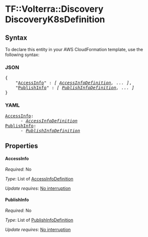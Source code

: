 # TF::Volterra::Discovery DiscoveryK8sDefinition

## Syntax

To declare this entity in your AWS CloudFormation template, use the following syntax:

### JSON

<pre>
{
    "<a href="#accessinfo" title="AccessInfo">AccessInfo</a>" : <i>[ <a href="accessinfodefinition.md">AccessInfoDefinition</a>, ... ]</i>,
    "<a href="#publishinfo" title="PublishInfo">PublishInfo</a>" : <i>[ <a href="publishinfodefinition.md">PublishInfoDefinition</a>, ... ]</i>
}
</pre>

### YAML

<pre>
<a href="#accessinfo" title="AccessInfo">AccessInfo</a>: <i>
      - <a href="accessinfodefinition.md">AccessInfoDefinition</a></i>
<a href="#publishinfo" title="PublishInfo">PublishInfo</a>: <i>
      - <a href="publishinfodefinition.md">PublishInfoDefinition</a></i>
</pre>

## Properties

#### AccessInfo

_Required_: No

_Type_: List of <a href="accessinfodefinition.md">AccessInfoDefinition</a>

_Update requires_: [No interruption](https://docs.aws.amazon.com/AWSCloudFormation/latest/UserGuide/using-cfn-updating-stacks-update-behaviors.html#update-no-interrupt)

#### PublishInfo

_Required_: No

_Type_: List of <a href="publishinfodefinition.md">PublishInfoDefinition</a>

_Update requires_: [No interruption](https://docs.aws.amazon.com/AWSCloudFormation/latest/UserGuide/using-cfn-updating-stacks-update-behaviors.html#update-no-interrupt)

